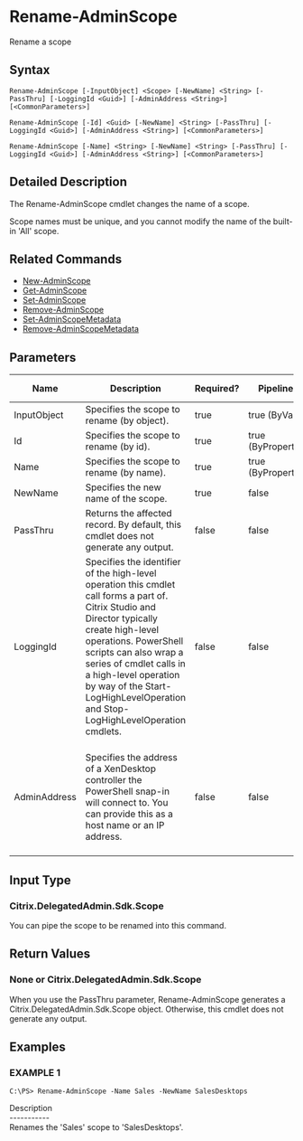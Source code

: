 ﻿# Rename-AdminScope

   Rename a scope

## Syntax
```
Rename-AdminScope [-InputObject] <Scope> [-NewName] <String> [-PassThru] [-LoggingId <Guid>] [-AdminAddress <String>] [<CommonParameters>]

Rename-AdminScope [-Id] <Guid> [-NewName] <String> [-PassThru] [-LoggingId <Guid>] [-AdminAddress <String>] [<CommonParameters>]

Rename-AdminScope [-Name] <String> [-NewName] <String> [-PassThru] [-LoggingId <Guid>] [-AdminAddress <String>] [<CommonParameters>]
```

## Detailed Description
   The Rename-AdminScope cmdlet changes the name of a scope.

Scope names must be unique, and you cannot modify the name of the built-in 'All' scope.

## Related Commands
  * [New-AdminScope](New-AdminScope.html)
  * [Get-AdminScope](Get-AdminScope.html)
  * [Set-AdminScope](Set-AdminScope.html)
  * [Remove-AdminScope](Remove-AdminScope.html)
  * [Set-AdminScopeMetadata](Set-AdminScopeMetadata.html)
  * [Remove-AdminScopeMetadata](Remove-AdminScopeMetadata.html)
## Parameters

| Name   | Description | Required? | Pipeline Input | Default Value |
| --- | --- | --- | --- | --- |
| InputObject | Specifies the scope to rename (by object). | true | true (ByValue) |  |
| Id | Specifies the scope to rename (by id). | true | true (ByPropertyName) |  |
| Name | Specifies the scope to rename (by name). | true | true (ByPropertyName) |  |
| NewName | Specifies the new name of the scope. | true | false |  |
| PassThru | Returns the affected record. By default, this cmdlet does not generate any output. | false | false | False |
| LoggingId | Specifies the identifier of the high-level operation this cmdlet call forms a part of. Citrix Studio and Director typically create high-level operations. PowerShell scripts can also wrap a series of cmdlet calls in a high-level operation by way of the Start-LogHighLevelOperation and Stop-LogHighLevelOperation cmdlets. | false | false |  |
| AdminAddress | Specifies the address of a XenDesktop controller the PowerShell snap-in will connect to. You can provide this as a host name or an IP address. | false | false | Localhost. Once a value is provided by any cmdlet, this value becomes the default. |

## Input Type
### Citrix.DelegatedAdmin.Sdk.Scope
   You can pipe the scope to be renamed into this command.
## Return Values
### None or Citrix.DelegatedAdmin.Sdk.Scope
   When you use the PassThru parameter, Rename-AdminScope generates a Citrix.DelegatedAdmin.Sdk.Scope object. Otherwise, this cmdlet does not generate any output.
## Examples

### EXAMPLE 1
```
C:\PS> Rename-AdminScope -Name Sales -NewName SalesDesktops
```
   Description<br>-----------<br>Renames the 'Sales' scope to 'SalesDesktops'.
